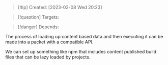 
>[!tip] Created: [2023-02-08 Wed 20:23]

>[!question] Targets: 

>[!danger] Depends: 

The process of loading up content based data and then executing it can be made into a packet with a compatible API.

We can set up something like npm that includes content published build files that can be lazy loaded by projects.